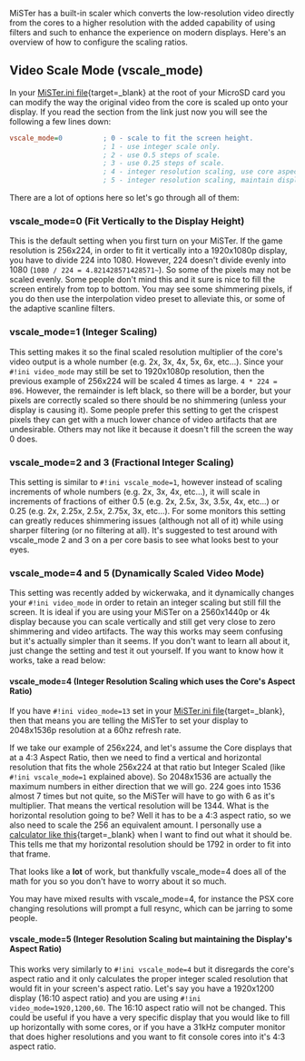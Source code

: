 MiSTer has a built-in scaler which converts the low-resolution video directly from the cores to a higher resolution with the added capability of using filters and such to enhance the experience on modern displays. Here's an overview of how to configure the scaling ratios.

## Video Scale Mode (vscale_mode)
In your [MiSTer.ini file](https://github.com/MiSTer-devel/Main_MiSTer/blob/master/MiSTer.ini){target=_blank} at the root of your MicroSD card you can modify the way the original video from the core is scaled up onto your display. If you read the section from the link just now you will see the following a few lines down:

```ini
vscale_mode=0          ; 0 - scale to fit the screen height.
                       ; 1 - use integer scale only.
                       ; 2 - use 0.5 steps of scale.
                       ; 3 - use 0.25 steps of scale.
                       ; 4 - integer resolution scaling, use core aspect ratio
                       ; 5 - integer resolution scaling, maintain display aspect ratio
```

There are a lot of options here so let's go through all of them:

### vscale_mode=0 (Fit Vertically to the Display Height)
This is the default setting when you first turn on your MiSTer. If the game resolution is 256x224, in order to fit it vertically into a 1920x1080p display, you have to divide 224 into 1080. However, 224 doesn't divide evenly into 1080 (`1080 / 224 = 4.821428571428571~`). So some of the pixels may not be scaled evenly. Some people don't mind this and it sure is nice to fill the screen entirely from top to bottom. You may see some shimmering pixels, if you do then use the interpolation video preset to alleviate this, or some of the adaptive scanline filters.

### vscale_mode=1 (Integer Scaling)
This setting makes it so the final scaled resolution multiplier of the core's video output is a whole number (e.g. 2x, 3x, 4x, 5x, 6x, etc...). Since your `#!ini video_mode` may still be set to 1920x1080p resolution, then the previous example of 256x224 will be scaled 4 times as large. `4 * 224 = 896`. However, the remainder is left black, so there will be a border, but your pixels are correctly scaled so there should be no shimmering (unless your display is causing it). Some people prefer this setting to get the crispest pixels they can get with a much lower chance of video artifacts that are undesirable. Others may not like it because it doesn't fill the screen the way 0 does.

### vscale_mode=2 and 3 (Fractional Integer Scaling)
This setting is similar to `#!ini vscale_mode=1`, however instead of scaling increments of whole numbers (e.g. 2x, 3x, 4x, etc...), it will scale in increments of fractions of either 0.5 (e.g. 2x, 2.5x, 3x, 3.5x, 4x, etc...) or 0.25 (e.g. 2x, 2.25x, 2.5x, 2.75x, 3x, etc...). For some monitors this setting can greatly reduces shimmering issues (although not all of it) while using sharper filtering (or no filtering at all). It's suggested to test around with vscale_mode 2 and 3 on a per core basis to see what looks best to your eyes.

### vscale_mode=4 and 5 (Dynamically Scaled Video Mode)
This setting was recently added by wickerwaka, and it dynamically changes your `#!ini video_mode` in order to retain an integer scaling but still fill the screen. It is ideal if you are using your MiSTer on a 2560x1440p or 4k display because you can scale vertically and still get very close to zero shimmering and video artifacts. The way this works may seem confusing but it's actually simpler than it seems. If you don't want to learn all about it, just change the setting and test it out yourself. If you want to know how it works, take a read below:

#### vscale_mode=4 (Integer Resolution Scaling which uses the Core's Aspect Ratio)
If you have `#!ini video_mode=13` set in your [MiSTer.ini file](https://github.com/MiSTer-devel/Main_MiSTer/blob/master/MiSTer.ini){target=_blank}, then that means you are telling the MiSTer to set your display to 2048x1536p resolution at a 60hz refresh rate. 

If we take our example of 256x224, and let's assume the Core displays that at a 4:3 Aspect Ratio, then we need to find a vertical and horizontal resolution that fits the whole 256x224 at that ratio but Integer Scaled (like `#!ini vscale_mode=1` explained above). So 2048x1536 are actually the maximum numbers in either direction that we will go. 224 goes into 1536 almost 7 times but not quite, so the MiSTer will have to go with 6 as it's multiplier. That means the vertical resolution will be 1344. What is the horizontal resolution going to be? Well it has to be a 4:3 aspect ratio, so we also need to scale the 256 an equivalent amount. I personally use a [calculator like this](https://andrew.hedges.name/experiments/aspect_ratio/){target=_blank} when I want to find out what it should be. This tells me that my horizontal resolution should be 1792 in order to fit into that frame.

That looks like a **lot** of work, but thankfully vscale_mode=4 does all of the math for you so you don't have to worry about it so much. 

You may have mixed results with vscale_mode=4, for instance the PSX core changing resolutions will prompt a full resync, which can be jarring to some people.

#### vscale_mode=5 (Integer Resolution Scaling but maintaining the Display's Aspect Ratio)
This works very similarly to `#!ini vscale_mode=4` but it disregards the core's aspect ratio and it only calculates the proper integer scaled resolution that would fit in your screen's aspect ratio. Let's say you have a 1920x1200 display (16:10 aspect ratio) and you are using `#!ini video_mode=1920,1200,60`. The 16:10 aspect ratio will not be changed. This could be useful if you have a very specific display that you would like to fill up horizontally with some cores, or if you have a 31kHz computer monitor that does higher resolutions and you want to fit console cores into it's 4:3 aspect ratio.
